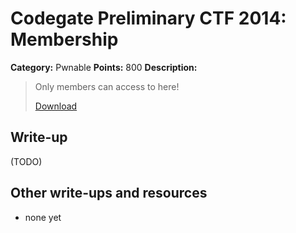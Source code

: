 # Codegate Preliminary CTF 2014: Membership

**Category:** Pwnable
**Points:** 800
**Description:**

> Only members can access to here!
>
> [Download](membership)

## Write-up

(TODO)

## Other write-ups and resources

* none yet
